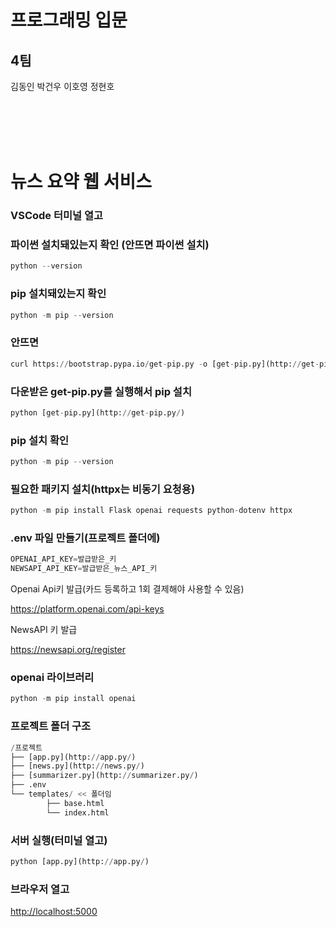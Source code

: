 # 프로그래밍 입문

## 4팀

김동인 박건우 이호영 정현호

<br><br><br><br>

# 뉴스 요약 웹 서비스

### VSCode 터미널 열고

### 파이썬 설치돼있는지 확인 (안뜨면 파이썬 설치)

```python
python --version
```

### pip 설치돼있는지 확인

```python
python -m pip --version
```

### 안뜨면

```python
curl https://bootstrap.pypa.io/get-pip.py -o [get-pip.py](http://get-pip.py/)
```

### 다운받은 get-pip.py를 실행해서 pip 설치

```python
python [get-pip.py](http://get-pip.py/)
```

### pip 설치 확인

```python
python -m pip --version
```

### 필요한 패키지 설치(httpx는 비동기 요청용)

```python
python -m pip install Flask openai requests python-dotenv httpx
```

### .env 파일 만들기(프로젝트 폴더에)

```python
OPENAI_API_KEY=발급받은_키
NEWSAPI_API_KEY=발급받은_뉴스_API_키
```

Openai Api키 발급(카드 등록하고 1회 결제해야 사용할 수 있음)

https://platform.openai.com/api-keys

NewsAPI 키 발급

https://newsapi.org/register

### openai 라이브러리

```python
python -m pip install openai
```

### 프로젝트 폴더 구조

```python
/프로젝트
├── [app.py](http://app.py/)
├── [news.py](http://news.py/)
├── [summarizer.py](http://summarizer.py/)
├── .env
└── templates/ << 폴더임
		├── base.html
		└── index.html
```

### 서버 실행(터미널 열고)

```python
python [app.py](http://app.py/)
```

### 브라우저 열고

[http://localhost:5000](http://localhost:5000/)
